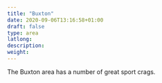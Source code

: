 ```yaml
---
title: "Buxton"
date: 2020-09-06T13:16:58+01:00
draft: false
type: area
latlong:
description:
weight:
---
```


The Buxton area has a number of great sport crags.
